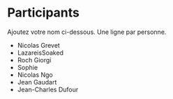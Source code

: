 # Participants

Ajoutez votre nom ci-dessous.
Une ligne par personne.

- Nicolas Grevet
- LazareisSoaked
- Roch Giorgi
- Sophie
- Nicolas Ngo
- Jean Gaudart
- Jean-Charles Dufour